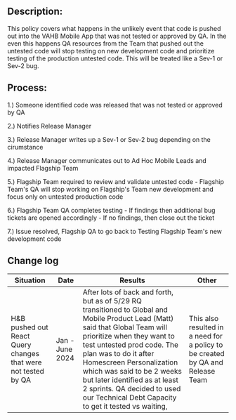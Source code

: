 ## Description: 
This policy covers what happens in the unlikely event that code is pushed out into the VAHB Mobile App that was not tested or approved by QA. In the even this happens QA resources from the Team that pushed out the untested code will stop testing on new development code and prioritize testing of the production untested code. This will be treated like a Sev-1 or Sev-2 bug. 


## Process: 
1.) Someone identified code was released that was not tested or approved by QA 

2.) Notifies Release Manager 

3.) Release Manager writes up a Sev-1 or Sev-2 bug depending on the cirumstance 

4.) Release Manager communicates out to Ad Hoc Mobile Leads and impacted Flagship Team 

5.) Flagship Team required to review and validate untested code
     - Flagship Team's QA will stop working on Flagship's Team new development and focus only on untested production code
     
6.) Flagship Team QA completes testing
     - If findings then additional bug tickets are opened accordingly 
     - If no findings, then close out the ticket 
     
7.) Issue resolved, Flagship QA to go back to Testing Flagship Team's new development code 



## Change log
| Situation | Date | Results | Other | 
| ----- | ------ | ------ | ------ | 
| H&B pushed out React Query changes that were not tested by QA | Jan - June 2024 | After lots of back and forth, but as of 5/29 RQ transitioned to Global and Mobile Product Lead (Matt) said that Global Team will prioritize when they want to test untested prod code. The plan was to do it after Homescreen Personalization which was said to be 2 weeks but later identified as at least 2 sprints. QA decided to used our Technical Debt Capacity to get it tested vs waiting, | This also resulted in a need for a policy to be created by QA and Release Team |
